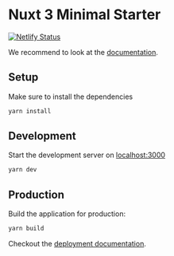 # Nuxt 3 Minimal Starter

[![Netlify Status](https://api.netlify.com/api/v1/badges/713e19ba-b8ea-4839-a0fa-64883cd159e4/deploy-status)](https://app.netlify.com/sites/elastic-goldwasser-35bba8/deploys)

We recommend to look at the [documentation](https://v3.nuxtjs.org).

## Setup

Make sure to install the dependencies

```bash
yarn install
```

## Development

Start the development server on [localhost:3000](http://localhost:3000)

```bash
yarn dev
```

## Production

Build the application for production:

```bash
yarn build
```

Checkout the [deployment documentation](https://v3.nuxtjs.org/docs/deployment).